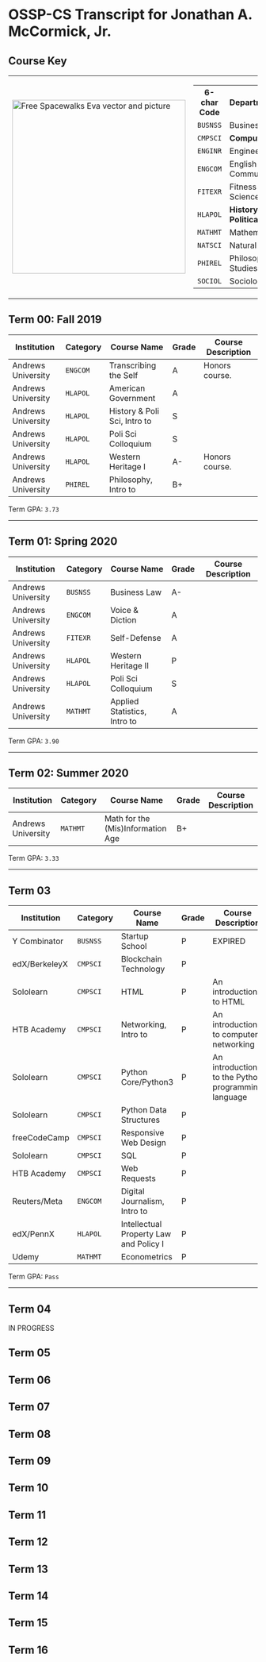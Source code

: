 
# OSSP-CS Transcript for Jonathan A. McCormick, Jr.

## Course Key
<table>
  <tr>
    <td>
      <img height="350px" src="https://cdn.pixabay.com/photo/2013/07/12/18/37/spacewalks-153581_960_720.png" alt="Free Spacewalks Eva vector and picture">
    </td>
    <td>
      <table>
        <tr>
          <th>6-char Code</th>
          <th>Department/Category</th>
          <th># Completed</th>
        </tr>
        <tr>
          <td><code>BUSNSS</code></td>
          <td>Business & Economics</td>
          <td>2</td>
        </tr>
        <tr>
          <b>
            <td><code>CMPSCI</code></td>
            <td><b>Computer Science</b></td>
            <td><b>8</b></td>
          </b>
        </tr>
        <tr>
          <td><code>ENGINR</code></td>
          <td>Engineering</td>
          <td>0</td>
        </tr>
        <tr>
          <td><code>ENGCOM</code></td>
          <td>English & Communications</td>
          <td>3</td>
        </tr>
        <tr>
          <td><code>FITEXR</code></td>
          <td>Fitness & Exercise Science</td>
          <td>1</td>
        </tr>
        <tr>
          <td><code>HLAPOL</code></td>
          <td><b>History, Law, & Political Science</b></td>
          <td><b>7</b></td>
        </tr>
        <tr>
          <td><code>MATHMT</code></td>
          <td>Mathematics</td>
          <td>3</td>
        </tr>
        <tr>
          <b>
            <td><code>NATSCI</code></td>
            <td>Natural Sciences</td>
            <td>0</td>
          </b>
        </tr>
        <tr>
          <td><code>PHIREL</code></td>
          <td>Philosophy & Religious Studies</td>
          <td>1</td>
        </tr>
        <tr>
          <td><code>SOCIOL</code></td>
          <td>Sociology</td>
          <td>0</td>
        </tr>
      </table>
    </td>
  </tr>
</table>





## Term 00: Fall 2019

| Institution      |Category| Course Name         |Grade| Course Description |
|------------------|--------|---------------------|-----|--------------------|
|Andrews University|`ENGCOM`|Transcribing the Self|A| Honors course.|
|Andrews University|`HLAPOL`|American Government  |A|                |
|Andrews University|`HLAPOL`|History & Poli Sci, Intro to       |S|                |
|Andrews University|`HLAPOL`|Poli Sci Colloquium  |S|                |
|Andrews University|`HLAPOL`|Western Heritage I   |A-| Honors course.|
|Andrews University|`PHIREL`|Philosophy, Intro to |B+|                |

Term GPA: `3.73`

***

## Term 01: Spring 2020
| Institution      |Category| Course Name         |Grade| Course Description |
|------------------|--------|---------------------|-----|--------------------|
|Andrews University|`BUSNSS`|Business Law         |A-|                |
|Andrews University|`ENGCOM`|Voice & Diction      |A|                |
|Andrews University|`FITEXR`|Self-Defense         |A|                |
|Andrews University|`HLAPOL`|Western Heritage II  |P|                |
|Andrews University|`HLAPOL`|Poli Sci Colloquium  |S|                |
|Andrews University|`MATHMT`|Applied Statistics, Intro to|A|                |


Term GPA: `3.90`

***

## Term 02: Summer 2020
| Institution      |Category| Course Name         |Grade| Course Description |
|------------------|--------|---------------------|-----|--------------------|
|Andrews University|`MATHMT`|Math for the (Mis)Information Age|B+|           |

Term GPA: `3.33`

***

## Term 03
| Institution      |Category| Course Name         |Grade| Course Description |
|------------------|--------|---------------------|-----|--------------------|
|Y Combinator      |`BUSNSS`|Startup School       |P|EXPIRED|
|edX/BerkeleyX     |`CMPSCI`|Blockchain Technology|P| |
|Sololearn         |`CMPSCI`|HTML                 |P|An introduction to HTML|
|HTB Academy       |`CMPSCI`|Networking, Intro to |P|An introduction to computer networking|
|Sololearn         |`CMPSCI`|Python Core/Python3  |P|An introduction to the Python programming language|
|Sololearn         |`CMPSCI`|Python Data Structures|P||
|freeCodeCamp      |`CMPSCI`|Responsive Web Design |P||
|Sololearn         |`CMPSCI`|SQL                   |P||
|HTB Academy       |`CMPSCI`|Web Requests          |P||
|Reuters/Meta      |`ENGCOM`|Digital Journalism, Intro to|P||
|edX/PennX         |`HLAPOL`|Intellectual Property Law and Policy I|P||
|Udemy             |`MATHMT`|Econometrics          |P||

Term GPA: `Pass`

***

## Term 04
IN PROGRESS
## Term 05
## Term 06
## Term 07
## Term 08
## Term 09
## Term 10
## Term 11
## Term 12
## Term 13
## Term 14
## Term 15
## Term 16
